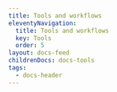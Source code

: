 ```yaml
---
title: Tools and workflows
eleventyNavigation:
  title: Tools and workflows
  key: Tools
  order: 5
layout: docs-feed
childrenDocs: docs-tools
tags:
  - docs-header
---
```


<!-- This file exists only to create a section heading.
     Its output is deleted by the Eleventy build process. -->
